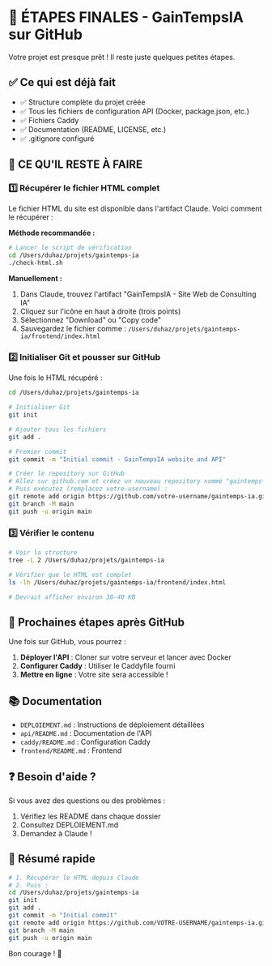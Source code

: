 # 🎉 ÉTAPES FINALES - GainTempsIA sur GitHub

Votre projet est presque prêt ! Il reste juste quelques petites étapes.

## ✅ Ce qui est déjà fait

- ✅ Structure complète du projet créée
- ✅ Tous les fichiers de configuration API (Docker, package.json, etc.)
- ✅ Fichiers Caddy
- ✅ Documentation (README, LICENSE, etc.)
- ✅ .gitignore configuré

## 📝 CE QU'IL RESTE À FAIRE

### 1️⃣ Récupérer le fichier HTML complet

Le fichier HTML du site est disponible dans l'artifact Claude. Voici comment le récupérer :

**Méthode recommandée :**
```bash
# Lancer le script de vérification
cd /Users/duhaz/projets/gaintemps-ia
./check-html.sh
```

**Manuellement :**
1. Dans Claude, trouvez l'artifact "GainTempsIA - Site Web de Consulting IA"
2. Cliquez sur l'icône en haut à droite (trois points)
3. Sélectionnez "Download" ou "Copy code"
4. Sauvegardez le fichier comme : `/Users/duhaz/projets/gaintemps-ia/frontend/index.html`

### 2️⃣ Initialiser Git et pousser sur GitHub

Une fois le HTML récupéré :

```bash
cd /Users/duhaz/projets/gaintemps-ia

# Initialiser Git
git init

# Ajouter tous les fichiers
git add .

# Premier commit
git commit -m "Initial commit - GainTempsIA website and API"

# Créer le repository sur GitHub
# Allez sur github.com et créez un nouveau repository nommé "gaintemps-ia"
# Puis exécutez (remplacez votre-username) :
git remote add origin https://github.com/votre-username/gaintemps-ia.git
git branch -M main
git push -u origin main
```

### 3️⃣ Vérifier le contenu

```bash
# Voir la structure
tree -L 2 /Users/duhaz/projets/gaintemps-ia

# Vérifier que le HTML est complet
ls -lh /Users/duhaz/projets/gaintemps-ia/frontend/index.html

# Devrait afficher environ 30-40 KB
```

## 🎯 Prochaines étapes après GitHub

Une fois sur GitHub, vous pourrez :

1. **Déployer l'API** : Cloner sur votre serveur et lancer avec Docker
2. **Configurer Caddy** : Utiliser le Caddyfile fourni
3. **Mettre en ligne** : Votre site sera accessible !

## 📚 Documentation

- `DEPLOIEMENT.md` : Instructions de déploiement détaillées
- `api/README.md` : Documentation de l'API
- `caddy/README.md` : Configuration Caddy
- `frontend/README.md` : Frontend

## ❓ Besoin d'aide ?

Si vous avez des questions ou des problèmes :
1. Vérifiez les README dans chaque dossier
2. Consultez DEPLOIEMENT.md
3. Demandez à Claude !

## 🚀 Résumé rapide

```bash
# 1. Récupérer le HTML depuis Claude
# 2. Puis :
cd /Users/duhaz/projets/gaintemps-ia
git init
git add .
git commit -m "Initial commit"
git remote add origin https://github.com/VOTRE-USERNAME/gaintemps-ia.git
git branch -M main
git push -u origin main
```

Bon courage ! 🎉
